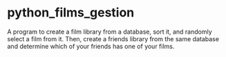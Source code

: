 # python_films_gestion
A program to create a film library from a database, sort it, and randomly select a film from it. Then, create a friends library from the same database and determine which of your friends has one of your films.
